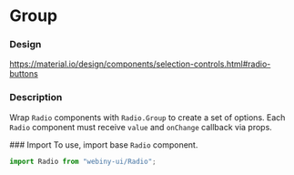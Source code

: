 # Group

### Design
<a href="https://material.io/design/components/selection-controls.html#radio-buttons" target="_blank">https://material.io/design/components/selection-controls.html#radio-buttons</a>

### Description
Wrap `Radio` components with `Radio.Group` to create a set of options.
Each `Radio` component must receive `value` and `onChange` callback via props.

### Import
To use, import base `Radio` component.

```js
import Radio from "webiny-ui/Radio";
```